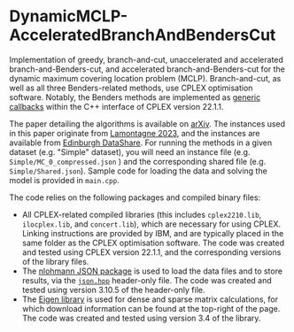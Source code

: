 # DynamicMCLP-AcceleratedBranchAndBendersCut
Implementation of greedy, branch-and-cut, unaccelerated and accelerated branch-and-Benders-cut, and accelerated branch-and-Benders-cut for the dynamic maximum covering location problem (MCLP). Branch-and-cut, as well as all three Benders-related methods, use CPLEX optimisation software. Notably, the Benders methods are implemented as [generic callbacks](https://www.ibm.com/docs/en/icos/22.1.1?topic=c-ilocplexcallback-1) within the C++ interface of CPLEX version 22.1.1.

The paper detailing the algorithms is available on [arXiv](<add link here once available>).
The instances used in this paper originate from [Lamontagne 2023](https://pubsonline.informs.org/doi/10.1287/ijoc.2022.0185), and the instances are available from [Edinburgh DataShare](https://datashare.ed.ac.uk/handle/10283/4856). For running the methods in a given dataset (e.g. "Simple" dataset), you will need an instance file (e.g. `Simple/MC_0_compressed.json` ) and the corresponding shared file (e.g. `Simple/Shared.json`). Sample code for loading the data and solving the model is provided in `main.cpp`.

The code relies on the following packages and compiled binary files:
- All CPLEX-related compiled libraries (this includes `cplex2210.lib`, `ilocplex.lib`, and `concert.lib`), which are necessary for using CPLEX. Linking instructions are provided by IBM, and are typically placed in the same folder as the CPLEX optimisation software. The code was created and tested using CPLEX version 22.1.1, and the corresponding versions of the library files. 
- The [nlohmann JSON package](https://github.com/nlohmann/json) is used to load the data files and to store results, via the [`json.hpp`](https://github.com/nlohmann/json#integration) header-only file. The code was created and tested using version 3.10.5 of the header-only file. 
- The [Eigen library](https://eigen.tuxfamily.org/index.php?title=Main_Page) is used for dense and sparse matrix calculations, for which download information can be found at the top-right of the page. The code was created and tested using version 3.4 of the library. 